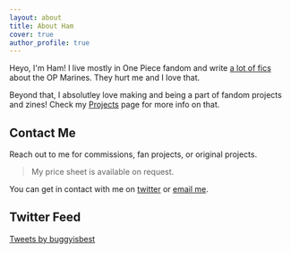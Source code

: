 ```yaml
---
layout: about
title: About Ham
cover: true
author_profile: true
---
```


Heyo, I'm Ham! I live mostly in One Piece fandom and write [a lot of fics](https://archiveofourown.org/users/hamstercheese7) about the OP Marines. They hurt me and I love that. 

Beyond that, I absolutley love making and being a part of fandom projects and zines! Check my [Projects](/projects) page for more info on that. 

## Contact Me

Reach out to me for commissions, fan projects, or original projects.

> My price sheet is available on request.

You can get in contact with me on [twitter](https://twitter.com/buggyisbest) or [email me](mailto:hamstercheese77+sitecontact@gmail.com).

## Twitter Feed

<a class="twitter-timeline" href="https://twitter.com/buggyisbest?ref_src=twsrc%5Etfw">Tweets by buggyisbest</a> <script async src="https://platform.twitter.com/widgets.js" charset="utf-8"></script> 